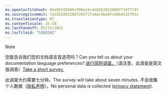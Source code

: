 ```yaml
---
ms.openlocfilehash: 64a955d5049c996ecbcde82b182390d7f19f774f
ms.sourcegitcommit: fa32b1893286f20271fa4ec4be8fc68bd135f53c
ms.translationtype: HT
ms.contentlocale: zh-CN
ms.lasthandoff: 02/15/2021
ms.locfileid: "5288262"
---
```

> [!NOTE]
><span data-ttu-id="f63d9-101">您能告诉我们您的文档语言首选项吗？</span><span class="sxs-lookup"><span data-stu-id="f63d9-101">Can you tell us about your documentation language preferences?</span></span> <span data-ttu-id="f63d9-102">[进行简短调查。](https://aka.ms/BAG_Docs_Language_Survey)（请注意，此调查是英文版调查）</span><span class="sxs-lookup"><span data-stu-id="f63d9-102">[Take a short survey.](https://aka.ms/BAG_Docs_Language_Survey)</span></span>
>
><span data-ttu-id="f63d9-103">此调查大约需要七分钟。</span><span class="sxs-lookup"><span data-stu-id="f63d9-103">The survey will take about seven minutes.</span></span> <span data-ttu-id="f63d9-104">不会收集个人数据（[隐私声明](https://go.microsoft.com/fwlink/?LinkId=521839)）。</span><span class="sxs-lookup"><span data-stu-id="f63d9-104">No personal data is collected ([privacy statement](https://go.microsoft.com/fwlink/?LinkId=521839)).</span></span>
